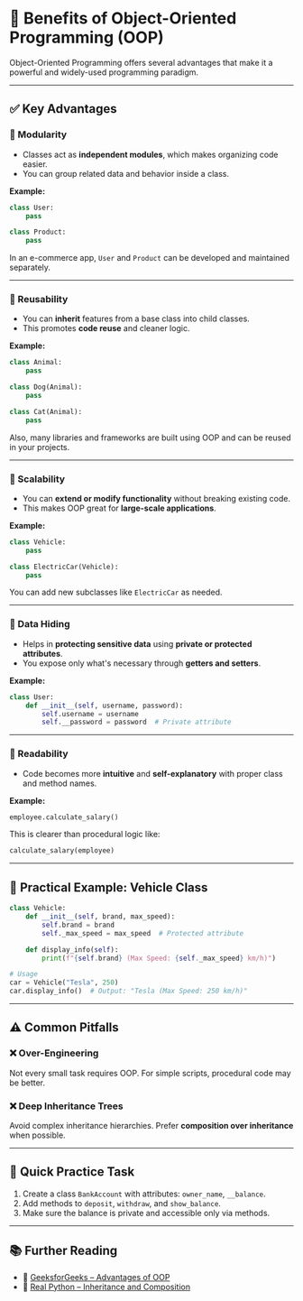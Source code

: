 
 # 🎯 Benefits of Object-Oriented Programming (OOP)

Object-Oriented Programming offers several advantages that make it a powerful and widely-used programming paradigm.

---

## ✅ Key Advantages

### 🔹 Modularity
- Classes act as **independent modules**, which makes organizing code easier.
- You can group related data and behavior inside a class.

**Example:**
```python
class User:
    pass

class Product:
    pass
````

In an e-commerce app, `User` and `Product` can be developed and maintained separately.

---

### 🔹 Reusability

* You can **inherit** features from a base class into child classes.
* This promotes **code reuse** and cleaner logic.

**Example:**

```python
class Animal:
    pass

class Dog(Animal):
    pass

class Cat(Animal):
    pass
```

Also, many libraries and frameworks are built using OOP and can be reused in your projects.

---

### 🔹 Scalability

* You can **extend or modify functionality** without breaking existing code.
* This makes OOP great for **large-scale applications**.

**Example:**

```python
class Vehicle:
    pass

class ElectricCar(Vehicle):
    pass
```

You can add new subclasses like `ElectricCar` as needed.

---

### 🔹 Data Hiding

* Helps in **protecting sensitive data** using **private or protected attributes**.
* You expose only what's necessary through **getters and setters**.

**Example:**

```python
class User:
    def __init__(self, username, password):
        self.username = username
        self.__password = password  # Private attribute
```

---

### 🔹 Readability

* Code becomes more **intuitive** and **self-explanatory** with proper class and method names.

**Example:**

```python
employee.calculate_salary()
```

This is clearer than procedural logic like:

```python
calculate_salary(employee)
```

---

## 🧪 Practical Example: Vehicle Class

```python
class Vehicle:
    def __init__(self, brand, max_speed):
        self.brand = brand
        self._max_speed = max_speed  # Protected attribute

    def display_info(self):
        print(f"{self.brand} (Max Speed: {self._max_speed} km/h)")

# Usage
car = Vehicle("Tesla", 250)
car.display_info()  # Output: "Tesla (Max Speed: 250 km/h)"
```

---

## ⚠️ Common Pitfalls

### ❌ Over-Engineering

Not every small task requires OOP. For simple scripts, procedural code may be better.

### ❌ Deep Inheritance Trees

Avoid complex inheritance hierarchies. Prefer **composition over inheritance** when possible.

---

## 🧠 Quick Practice Task

1. Create a class `BankAccount` with attributes: `owner_name`, `__balance`.
2. Add methods to `deposit`, `withdraw`, and `show_balance`.
3. Make sure the balance is private and accessible only via methods.

---

## 📚 Further Reading

* 🔗 [GeeksforGeeks – Advantages of OOP](https://www.geeksforgeeks.org/advantages-of-object-oriented-programming/)
* 🔗 [Real Python – Inheritance and Composition](https://realpython.com/inheritance-composition-python/)





